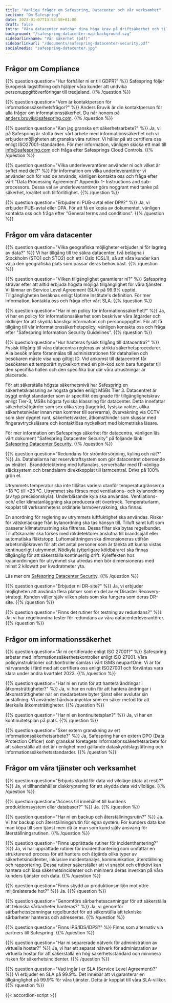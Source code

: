 ```yaml
---
title: "Vanliga frågor om Safespring, Datacenter och vår verksamhet"
section: "Om Safespring"
date: 2023-01-07T13:58:58+01:00
draft: false
intro: "Våra datacenter matchar dina höga krav på driftsäkerhet och tillgänglighet. Du får dessutom en klimatsmart lösning eftersom våra datacenter drivs till 100 procent med el från förnyelsebara energikällor."
background: "/safespring-datacenter-map-background.svg"
sidebarlinkname: "Vår säkerhet (pdf)"
sidebarlinkurl: "/documents/safespring-datacenter-security.pdf"
socialmedia: "safespring-datacenter.jpg"
---
```


<div itemscope itemtype="https://schema.org/FAQPage" itemName="Frågor om Compliance">

## Frågor om Compliance

{{% question question="Hur förhåller ni er till GDPR?" %}}
Safespring följer Europeisk lagstiftning och hjälper våra kunder att undvika personuppgiftöverföringar till tredjeland.
{{% /question %}}

{{% question question="Vem är kontaktperson för informationssäkerhetsfrågor?" %}}
Anders Bruvik är din kontaktperson för alla frågor om informationssäkerhet. Du når honom på anders.bruvik@safespring.com.
{{% /question %}}

{{% question question="Kan jag granska ert säkerhetsarbete?" %}}
Ja, vi på Safespring är stolta över vårt arbete med informationssäkerhet och vi erbjuder möjligheten att granska våra rutiner. Vi håller på att certifiera oss enligt ISO27001-standarden. För mer information, vänligen skicka ett mail till info@safespring.com och fråga efter Safesprings Cloud Controls.
{{% /question %}}

{{% question question="Vilka underleverantörer använder ni och vilket är syftet med det?" %}}
För information om vilka underleverantörer vi använder och för vad de används, vänligen kontakta oss och fråga efter vårt "Data Processing Agreement" Appendix 1- Instructions and sub-processors. Dessa val av underleverantörer görs noggrant med tanke på säkerhet, kvalitet och tillförlitlighet.
{{% /question %}}

{{% question question="Erbjuder ni PUB-avtal eller DPA?" %}}
Ja, vi erbjuder PUB-avtal eller DPA. För att få en kopia av dokumentet, vänligen kontakta oss och fråga efter "General terms and conditions".
{{% /question %}}

</div>

<div itemscope itemtype="https://schema.org/FAQPage">

## Frågor om våra datacenter

<div>

{{% question question="Vilka geografiska möjligheter erbjuder ni för lagring av data?" %}}
Vi har tillgång till tre säkra datacenter, två belägna i Stockholm (STO1 och STO2) och ett i Oslo (OSL1), så att våra kunder kan välja den geografiska plats som passar deras behov bäst.
{{% /question %}}

{{% question question="Vilken tillgänglighet garantierar ni?" %}}
Safespring strävar efter att alltid erbjuda högsta möjliga tillgänglighet för våra tjänster. Vi lämnar en Service Level Agreement (SLA) på 99.9% upptid. Tillgängligheten beräknas enligt Uptime Institute's definition. För mer information, kontakta oss och fråga efter vårt SLA.
{{% /question %}}

{{% question question="Har ni en policy för informationssäkerhet?" %}}
Ja, vi har en policy för informationssäkerhet som beskriver våra åtgärder och riktlinjer för att skydda känsliga information och personuppgifter. För att få tillgång till vår informationssäkerhetspolicy, vänligen kontakta oss och fråga efter "Safespring Information Security Guidelines".
{{% /question %}}

{{% question question="Hur hanteras fysisk tillgång till datacentra?" %}}
Fysisk tillgång till våra datacentra regleras av strikta säkerhetsprocedurer. Alla besök måste föranmälas till administrationen för datahallen och besökaren måste visa upp giltigt ID. Vid ankomst till datacentret får besökaren ett temporärt nyckelkort med en pin-kod som bara fungerar till den specifika hallen och den specifika bur där våra utrustningar är placerade.

För att säkerställa högsta säkerhetsnivå har Safespring en säkerhetsklassning av högsta graden enligt MSBs Tier 3. Datacentret är byggt enligt standarder som är specifikt designade för tillgänglighetskrav enligt Tier-3, MSBs högsta fysiska klassning för datacenter. Detta innefattar säkerhetsåtgärder som sex olika steg (taggtråd, fysiska vakter, olika säkerhetsnivåer innan man kommer till servrarna), övervakning via CCTV som sker dygnet runt, säkerhetsvakter, åtkomsthinder som slussar med fingeravtrycksläsare och kontaktlösa nyckelkort med biometriska läsare.

För mer information om Safesprings säkerhet för datacentra, vänligen läs vårt dokument "Safespring Datacenter Security" på följande länk: [Safespring Datacenter Security](/documents/safespring-datacenter-security.pdf).
{{% /question %}}

{{% question question="Redundans för strömförsörjning, kyling och nät?" %}}
Ja. Datahallarna har reservkraftsystem som gör datacentret oberoende av elnätet . Branddetektering med luftanalys, serverhallar med IT-vänliga släcksystem och brandalarm direktkopplat till larmcentral. Drivs på 100% grön el. 

Utrymmets temperatur ska inte tillåtas variera utanför temperaturgränserna +18 °C till +23 °C. Utrymmet ska förses med ventilations- och kylanordning (av typ precisionskyla). Underblåsande kyla ska användas. Ventilations- och/ eller klimatanläggning ska producera ett övertryck. Temperaturlarm, kopplat till verksamhetens ordinarie larmövervakning, ska finnas. 

En anordning för reglering av utrymmets luftfuktighet ska användas. Risker för vätskeläckage från kylanordning ska tas hänsyn till. Tilluft samt luft som passerar klimatutrustning ska filtreras. Dessa filter ska bytas regelbundet. Tilluftskanaler ska förses med rökdetektorer anslutna till brandspjäll eller automatiska fläktstopp. Luftomsättningen ska dimensioneras utifrån arbetsmiljökraven för att det antal personer som är tänkta att kunna vistas kontinuerligt i utrymmet. Nödkyla (ytterligare köldbärare) ska finnas tillgänglig för att säkerställa kontinuerlig drift. Kyleffekten hos kylanordningen för utrymmet ska utredas men bör dimensioneras med minst 2 kilowatt per kvadratmeter yta. 

Läs mer om [Safespring Datacenter Security](/documents/safespring-datacenter-security.pdf).
{{% /question %}}

{{% question question="Erbjuder ni DR-site?" %}}
Ja, vi erbjuder möjligheten att använda flera platser som en del av er Disaster Recovery-strategi. Kunden väljer själv vilken plats som ska fungera som deras DR-site.
{{% /question %}}

{{% question question="Finns det rutiner för testning av redundans?" %}}
Ja, vi har regelbundna tester för redundans av våra datacenterleverantörer.
{{% /question %}}

</div>

## Frågor om informationssäkerhet

<div>
	
{{% question question="Är ni certifierade enligt ISO 27001?" %}}
Safespring arbetar med informationssäkerhetskontroller enligt ISO 27001. Våra policyinstruktioner och kontroller samlas i vårt ISMS neupartOne. Vi är för närvarande i färd med att certifiera oss enligt ISO27001 och förväntas vara klara under andra kvartalet 2023.
{{% /question %}}

{{% question question="Har ni en rutin för att hantera ändringar i åtkomsträttigheter?" %}}
Ja, vi har en rutin för att hantera ändringar i åtkomsträttigheter när en medarbetare byter tjänst eller avslutar sin anställning. Vi använder hårdvarunycklar som en säker metod för att återkalla åtkomsträttigheter.
{{% /question %}}

{{% question question="Har ni en kontinuitetsplan?" %}}
Ja, vi har en kontinuitetsplan på plats.
{{% /question %}}

{{% question question="Sker extern granskning av ert informationssäkerhetsarbete?" %}}
Ja, Safespring har en extern DPO (Data Protection Officer) som granskar företagets informationssäkerhetsarbete för att säkerställa att det är i enlighet med gällande dataskyddslagstiftning och informationssäkerhetsstandarder.
{{% /question %}}

</div>

## Frågor om våra tjänster och verksamhet

<div>
	
{{% question question="Erbjuds skydd för data vid viloläge (data at rest)?" %}}
Ja, vi tillhandahåller diskkryptering för att skydda data vid viloläge.
{{% /question %}}

{{% question question="Access till innehållet till kundens produktionssystem eller databaser?" %}}
Ja.
{{% /question %}}

{{% question question="Har ni en backup och återställningsrutin?" %}}
Ja. Vi har backup och återställningsrutin för egna system. För kunders data kan man köpa till som tjänst men då är man som kund själv ansvarig för återställningsrutinen.
{{% /question %}}

{{% question question="Finns upprättade rutiner för incidenthantering?" %}}
Ja, vi har upprättade rutiner för incidenthantering som omfattar en strukturerad process för att hantera och åtgärda olika typer av säkerhetsincidenter, inklusive incidentanalys, kommunikation, återställning och rapportering. Dessa rutiner säkerställer att vi snabbt och effektivt kan hantera och lösa säkerhetsincidenter och minimera deras inverkan på våra kunders tjänster och data.
{{% /question %}}

{{% question question="Finns skydd av produktionsmiljön mot yttre miljörelaterade hot?" %}}
Ja.
{{% /question %}}

{{% question question="Genomförs sårbarhetsscanningar för att säkerställa att tekniska sårbarheter hanteras?" %}}
Ja, vi genomför sårbarhetsscanningar regelbundet för att säkerställa att tekniska sårbarheter hanteras och adresseras.
{{% /question %}}

{{% question question="Finns IPS/IDS/IDPS?" %}}
Finns som alternativ via partners till Safespring.
{{% /question %}}

{{% question question="Har ni separerade nätverk för administration av virtuella hostar?" %}}
Ja, vi har ett separat nätverk för administration av virtuella hostar för att säkerställa en hög säkerhetsstandard och minimera risken för säkerhetsincidenter.
{{% /question %}}

{{% question question="Vad ingår i er SLA (Service Level Agreement)?" %}}
Vi erbjuder en SLA på 99.9%. Det innebär att vi garanterar en tillgänglighet på 99.9% för våra tjänster. Detta är kopplat till våra SLA-villkor.
{{% /question %}}

</div></div>

{{< accordion-script >}}
